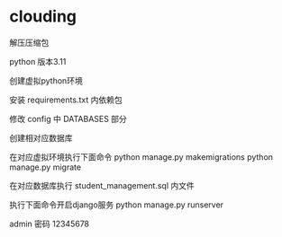 # clouding

解压压缩包

python 版本3.11

创建虚拟python环境

安装 requirements.txt 内依赖包

修改 config 中 DATABASES 部分

创建相对应数据库

在对应虚拟环境执行下面命令
python manage.py makemigrations
python manage.py migrate

在对应数据库执行 student_management.sql 内文件

执行下面命令开启django服务
python manage.py runserver

admin 密码 12345678
